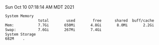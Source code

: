 Sun Oct 10 07:18:14 AM MDT 2021
```bash
System Memory
               total        used        free      shared  buff/cache   available
Mem:           7.7Gi       650Mi       4.8Gi       8.0Mi       2.2Gi       6.7Gi
Swap:          7.6Gi       267Mi       7.4Gi
System Storage
682M	.
```
